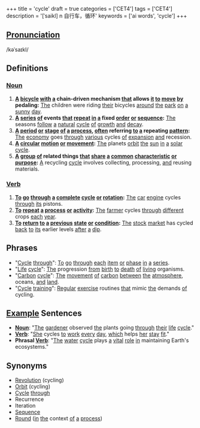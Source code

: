 +++
title = 'cycle'
draft = true
categories = ['CET4']
tags = ['CET4']
description = '[ˈsaikl] n 自行车，循环'
keywords = ['ai words', 'cycle']
+++

## [Pronunciation](/en/post/pronunciation/)
/kəˈsaɪkl/

## Definitions
### [Noun](/en/post/noun/)
1. **[A](/en/post/a/) [bicycle](/en/post/bicycle/) [with](/en/post/with/) [a](/en/post/a/) chain-driven mechanism [that](/en/post/that/) allows [it](/en/post/it/) [to](/en/post/to/) [move](/en/post/move/) [by](/en/post/by/) pedaling:** [The](/en/post/the/) children were riding [their](/en/post/their/) bicycles [around](/en/post/around/) [the](/en/post/the/) [park](/en/post/park/) [on](/en/post/on/) [a](/en/post/a/) [sunny](/en/post/sunny/) [day](/en/post/day/).
2. **[A](/en/post/a/) [series](/en/post/series/) [of](/en/post/of/) events [that](/en/post/that/) [repeat](/en/post/repeat/) [in](/en/post/in/) [a](/en/post/a/) fixed [order](/en/post/order/) [or](/en/post/or/) [sequence](/en/post/sequence/):** [The](/en/post/the/) seasons [follow](/en/post/follow/) [a](/en/post/a/) [natural](/en/post/natural/) [cycle](/en/post/cycle/) [of](/en/post/of/) [growth](/en/post/growth/) [and](/en/post/and/) [decay](/en/post/decay/).
3. **[A](/en/post/a/) [period](/en/post/period/) [or](/en/post/or/) [stage](/en/post/stage/) [of](/en/post/of/) [a](/en/post/a/) [process](/en/post/process/), [often](/en/post/often/) referring [to](/en/post/to/) [a](/en/post/a/) repeating [pattern](/en/post/pattern/):** [The](/en/post/the/) [economy](/en/post/economy/) goes [through](/en/post/through/) [various](/en/post/various/) cycles [of](/en/post/of/) [expansion](/en/post/expansion/) [and](/en/post/and/) recession.
4. **[A](/en/post/a/) [circular](/en/post/circular/) [motion](/en/post/motion/) [or](/en/post/or/) [movement](/en/post/movement/):** [The](/en/post/the/) planets [orbit](/en/post/orbit/) [the](/en/post/the/) [sun](/en/post/sun/) [in](/en/post/in/) [a](/en/post/a/) [solar](/en/post/solar/) [cycle](/en/post/cycle/).
5. **[A](/en/post/a/) [group](/en/post/group/) [of](/en/post/of/) related things [that](/en/post/that/) [share](/en/post/share/) [a](/en/post/a/) [common](/en/post/common/) [characteristic](/en/post/characteristic/) [or](/en/post/or/) [purpose](/en/post/purpose/):** [A](/en/post/a/) recycling [cycle](/en/post/cycle/) involves collecting, processing, [and](/en/post/and/) reusing materials.

### [Verb](/en/post/verb/)
1. **[To](/en/post/to/) [go](/en/post/go/) [through](/en/post/through/) [a](/en/post/a/) [complete](/en/post/complete/) [cycle](/en/post/cycle/) [or](/en/post/or/) [rotation](/en/post/rotation/):** [The](/en/post/the/) [car](/en/post/car/) [engine](/en/post/engine/) cycles [through](/en/post/through/) [its](/en/post/its/) pistons.
2. **[To](/en/post/to/) [repeat](/en/post/repeat/) [a](/en/post/a/) [process](/en/post/process/) [or](/en/post/or/) [activity](/en/post/activity/):** [The](/en/post/the/) [farmer](/en/post/farmer/) cycles [through](/en/post/through/) [different](/en/post/different/) crops [each](/en/post/each/) [year](/en/post/year/).
3. **[To](/en/post/to/) [return](/en/post/return/) [to](/en/post/to/) [a](/en/post/a/) [previous](/en/post/previous/) [state](/en/post/state/) [or](/en/post/or/) [condition](/en/post/condition/):** [The](/en/post/the/) [stock](/en/post/stock/) [market](/en/post/market/) has cycled [back](/en/post/back/) [to](/en/post/to/) [its](/en/post/its/) earlier levels [after](/en/post/after/) [a](/en/post/a/) [dip](/en/post/dip/).

## Phrases
- "[Cycle](/en/post/cycle/) [through](/en/post/through/)": [To](/en/post/to/) [go](/en/post/go/) [through](/en/post/through/) [each](/en/post/each/) [item](/en/post/item/) [or](/en/post/or/) [phase](/en/post/phase/) [in](/en/post/in/) [a](/en/post/a/) [series](/en/post/series/).
- "[Life](/en/post/life/) [cycle](/en/post/cycle/)": [The](/en/post/the/) progression [from](/en/post/from/) [birth](/en/post/birth/) [to](/en/post/to/) [death](/en/post/death/) [of](/en/post/of/) [living](/en/post/living/) organisms.
- "[Carbon](/en/post/carbon/) [cycle](/en/post/cycle/)": [The](/en/post/the/) [movement](/en/post/movement/) [of](/en/post/of/) [carbon](/en/post/carbon/) [between](/en/post/between/) [the](/en/post/the/) [atmosphere](/en/post/atmosphere/), oceans, [and](/en/post/and/) [land](/en/post/land/).
- "[Cycle](/en/post/cycle/) [training](/en/post/training/)": [Regular](/en/post/regular/) [exercise](/en/post/exercise/) routines [that](/en/post/that/) mimic [the](/en/post/the/) demands [of](/en/post/of/) cycling.

## [Example](/en/post/example/) Sentences
- **[Noun](/en/post/noun/)**: "[The](/en/post/the/) [gardener](/en/post/gardener/) observed [the](/en/post/the/) plants going [through](/en/post/through/) [their](/en/post/their/) [life](/en/post/life/) [cycle](/en/post/cycle/)."
- **[Verb](/en/post/verb/)**: "[She](/en/post/she/) cycles [to](/en/post/to/) [work](/en/post/work/) [every](/en/post/every/) [day](/en/post/day/), [which](/en/post/which/) helps [her](/en/post/her/) [stay](/en/post/stay/) [fit](/en/post/fit/)."
- **Phrasal [Verb](/en/post/verb/)**: "[The](/en/post/the/) [water](/en/post/water/) [cycle](/en/post/cycle/) plays [a](/en/post/a/) [vital](/en/post/vital/) [role](/en/post/role/) [in](/en/post/in/) maintaining Earth's ecosystems."

## Synonyms
- [Revolution](/en/post/revolution/) (cycling)
- [Orbit](/en/post/orbit/) (cycling)
- [Cycle](/en/post/cycle/) [through](/en/post/through/)
- Recurrence
- Iteration
- [Sequence](/en/post/sequence/)
- [Round](/en/post/round/) ([in](/en/post/in/) [the](/en/post/the/) context [of](/en/post/of/) [a](/en/post/a/) [process](/en/post/process/))

